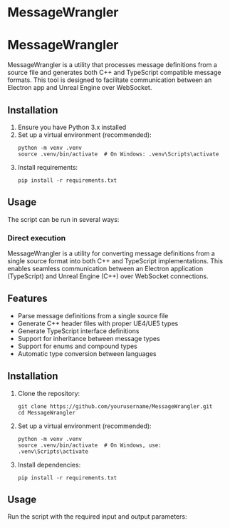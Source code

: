 # MessageWrangler
# MessageWrangler

MessageWrangler is a utility that processes message definitions from a source file and generates both C++ and TypeScript compatible message formats. This tool is designed to facilitate communication between an Electron app and Unreal Engine over WebSocket.

## Installation

1. Ensure you have Python 3.x installed
2. Set up a virtual environment (recommended):
   ```
   python -m venv .venv
   source .venv/bin/activate  # On Windows: .venv\Scripts\activate
   ```
3. Install requirements:
   ```
   pip install -r requirements.txt
   ```

## Usage

The script can be run in several ways:

### Direct execution
MessageWrangler is a utility for converting message definitions from a single source format into both C++ and TypeScript implementations. This enables seamless communication between an Electron application (TypeScript) and Unreal Engine (C++) over WebSocket connections.

## Features

- Parse message definitions from a single source file
- Generate C++ header files with proper UE4/UE5 types
- Generate TypeScript interface definitions
- Support for inheritance between message types
- Support for enums and compound types
- Automatic type conversion between languages

## Installation

1. Clone the repository:
   ```
   git clone https://github.com/yourusername/MessageWrangler.git
   cd MessageWrangler
   ```

2. Set up a virtual environment (recommended):
   ```
   python -m venv .venv
   source .venv/bin/activate  # On Windows, use: .venv\Scripts\activate
   ```

3. Install dependencies:
   ```
   pip install -r requirements.txt
   ```

## Usage

Run the script with the required input and output parameters:
